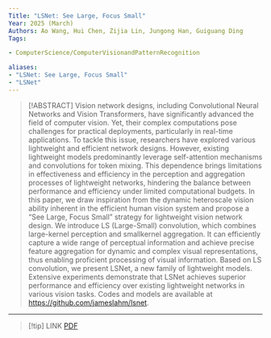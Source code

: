 ```yaml
---
Title: "LSNet: See Large, Focus Small"
Year: 2025 (March)
Authors: Ao Wang, Hui Chen, Zijia Lin, Jungong Han, Guiguang Ding
Tags: 

- ComputerScience/ComputerVisionandPatternRecognition

aliases: 
- "LSNet: See Large, Focus Small"
- "LSNet"
---
```

> [!ABSTRACT]
>Vision network designs, including Convolutional Neural Networks and Vision Transformers, have significantly advanced the field of computer vision. Yet, their complex computations pose challenges for practical deployments, particularly in real-time applications. To tackle this issue, researchers have explored various lightweight and efficient network designs. However, existing lightweight models predominantly leverage self-attention mechanisms and convolutions for token mixing. This dependence brings limitations in effectiveness and efficiency in the perception and aggregation processes of lightweight networks, hindering the balance between performance and efficiency under limited computational budgets. In this paper, we draw inspiration from the dynamic heteroscale vision ability inherent in the efficient human vision system and propose a “See Large, Focus Small” strategy for lightweight vision network design. We introduce LS (Large-Small) convolution, which combines large-kernel perception and smallkernel aggregation. It can efficiently capture a wide range of perceptual information and achieve precise feature aggregation for dynamic and complex visual representations, thus enabling proficient processing of visual information. Based on LS convolution, we present LSNet, a new family of lightweight models. Extensive experiments demonstrate that LSNet achieves superior performance and efficiency over existing lightweight networks in various vision tasks. Codes and models are available at https://github.com/jameslahm/lsnet.
---
> [!tip] LINK
> [PDF](zotero://select/library/items/IDJ9ZDEU)

